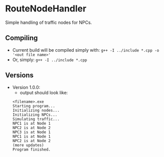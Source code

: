 # RouteNodeHandler
Simple handling of traffic nodes for NPCs.

## Compiling
- Current build will be compiled simply with:
    `g++ -I ../include *.cpp -o '<out file name>'`
- Or, simply:
    `g++ -I ../include *.cpp`

## Versions
- Version 1.0.0:
    - output should look like:
    ````
    <filename>.exe
    Starting program...
    Initializing nodes...
    Initializing NPCs...
    Simulating traffic...
    NPC1 is at Node 1
    NPC2 is at Node 2
    NPC3 is at Node 1
    NPC1 is at Node 1
    NPC2 is at Node 2
    (more updates)
    Program finished.
    ````